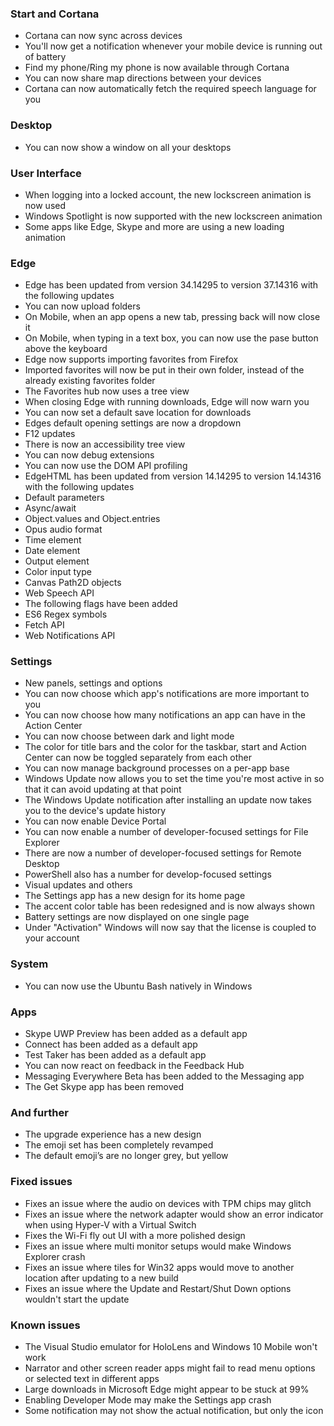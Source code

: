 ### Start and Cortana
- Cortana can now sync across devices
 - You'll now get a notification whenever your mobile device is running out of battery
 - Find my phone/Ring my phone is now available through Cortana
 - You can now share map directions between your devices
- Cortana can now automatically fetch the required speech language for you

### Desktop
- You can now show a window on all your desktops

### User Interface
- When logging into a locked account, the new lockscreen animation is now used
- Windows Spotlight is now supported with the new lockscreen animation
- Some apps like Edge, Skype and more are using a new loading animation

### Edge
- Edge has been updated from version 34.14295 to version 37.14316 with the following updates 
 - You can now upload folders
 - On Mobile, when an app opens a new tab, pressing back will now close it
 - On Mobile, when typing in a text box, you can now use the pase button above the keyboard
 - Edge now supports importing favorites from Firefox
 - Imported favorites will now be put in their own folder, instead of the already existing favorites folder
 - The Favorites hub now uses a tree view
 - When closing Edge with running downloads, Edge will now warn you
 - You can now set a default save location for downloads
 - Edges default opening settings are now a dropdown
 - F12 updates
  - There is now an accessibility tree view
  - You can now debug extensions
  - You can now use the DOM API profiling
- EdgeHTML has been updated from version 14.14295 to version 14.14316 with the following updates 
 - Default parameters
 - Async/await
 - Object.values and Object.entries
 - Opus audio format
 - Time element
 - Date element
 - Output element
 - Color input type
 - Canvas Path2D objects
 - Web Speech API
- The following flags have been added 
 - ES6 Regex symbols
 - Fetch API
 - Web Notifications API

### Settings
- New panels, settings and options
 - You can now choose which app's notifications are more important to you
 - You can now choose how many notifications an app can have in the Action Center
 - You can now choose between dark and light mode
 - The color for title bars and the color for the taskbar, start and Action Center can now be toggled separately from each other
 - You can now manage background processes on a per-app base
 - Windows Update now allows you to set the time you're most active in so that it can avoid updating at that point
 - The Windows Update notification after installing an update now takes you to the device's update history
 - You can now enable Device Portal
 - You can now enable a number of developer-focused settings for File Explorer
 - There are now a number of developer-focused settings for Remote Desktop
 - PowerShell also has a number for develop-focused settings
- Visual updates and others
 - The Settings app has a new design for its home page
 - The accent color table has been redesigned and is now always shown
 - Battery settings are now displayed on one single page
 - Under "Activation" Windows will now say that the license is coupled to your account

### System
- You can now use the Ubuntu Bash natively in Windows

### Apps
- Skype UWP Preview has been added as a default app
- Connect has been added as a default app
- Test Taker has been added as a default app
- You can now react on feedback in the Feedback Hub
- Messaging Everywhere Beta has been added to the Messaging app
- The Get Skype app has been removed

### And further
- The upgrade experience has a new design
- The emoji set has been completely revamped
- The default emoji’s are no longer grey, but yellow

### Fixed issues
- Fixes an issue where the audio on devices with TPM chips may glitch
- Fixes an issue where the network adapter would show an error indicator when using Hyper-V with a Virtual Switch
- Fixes the Wi-Fi fly out UI with a more polished design
- Fixes an issue where multi monitor setups would make Windows Explorer crash
- Fixes an issue where tiles for Win32 apps would move to another location after updating to a new build
- Fixes an issue where the Update and Restart/Shut Down options wouldn't start the update

### Known issues
- The Visual Studio emulator for HoloLens and Windows 10 Mobile won't work
- Narrator and other screen reader apps might fail to read menu options or selected text in different apps
- Large downloads in Microsoft Edge might appear to be stuck at 99%
- Enabling Developer Mode may make the Settings app crash
- Some notification may not show the actual notification, but only the icon